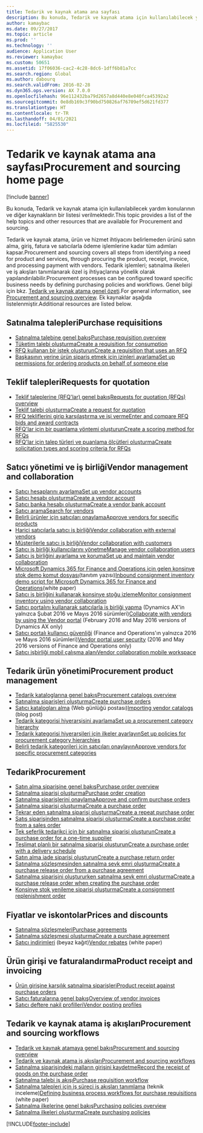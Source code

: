 ```yaml
---
title: Tedarik ve kaynak atama ana sayfası
description: Bu konuda, Tedarik ve kaynak atama için kullanılabilecek yardım konularının ve diğer kaynakların bir listesi verilmektedir.
author: kamaybac
ms.date: 09/27/2017
ms.topic: article
ms.prod: ''
ms.technology: ''
audience: Application User
ms.reviewer: kamaybac
ms.custom: 50651
ms.assetid: 17f06036-cac2-4c28-8dc6-1dff6b81a7cc
ms.search.region: Global
ms.author: dabourq
ms.search.validFrom: 2016-02-28
ms.dyn365.ops.version: AX 7.0.0
ms.openlocfilehash: 96e112432ba79d2657a8d440e8e040fca45392a2
ms.sourcegitcommit: 0e8db169c3f90bd750826af76709ef5d621fd377
ms.translationtype: HT
ms.contentlocale: tr-TR
ms.lasthandoff: 04/01/2021
ms.locfileid: "5825530"
---
```

# <a name="procurement-and-sourcing-home-page"></a><span data-ttu-id="1abe0-103">Tedarik ve kaynak atama ana sayfası</span><span class="sxs-lookup"><span data-stu-id="1abe0-103">Procurement and sourcing home page</span></span>

[!include [banner](../includes/banner.md)]

<span data-ttu-id="1abe0-104">Bu konuda, Tedarik ve kaynak atama için kullanılabilecek yardım konularının ve diğer kaynakların bir listesi verilmektedir.</span><span class="sxs-lookup"><span data-stu-id="1abe0-104">This topic provides a list of the help topics and other resources that are available for Procurement and sourcing.</span></span>

<span data-ttu-id="1abe0-105">Tedarik ve kaynak atama, ürün ve hizmet ihtiyacını belirlemeden ürünü satın alma, giriş, fatura ve satıcılarla ödeme işlemlerine kadar tüm adımları kapsar.</span><span class="sxs-lookup"><span data-stu-id="1abe0-105">Procurement and sourcing covers all steps from identifying a need for product and services, through procuring the product, receipt, invoice, and processing payment with vendors.</span></span> <span data-ttu-id="1abe0-106">Tedarik işlemleri; satınalma ilkeleri ve iş akışları tanımlanarak özel iş ihtiyaçlarına yönelik olarak yapılandırılabilir.</span><span class="sxs-lookup"><span data-stu-id="1abe0-106">Procurement processes can be configured toward specific business needs by defining purchasing policies and workflows.</span></span> <span data-ttu-id="1abe0-107">Genel bilgi için bkz. [Tedarik ve kaynak atama genel özeti](procurement-sourcing-overview.md).</span><span class="sxs-lookup"><span data-stu-id="1abe0-107">For general information, see [Procurement and sourcing overview](procurement-sourcing-overview.md).</span></span> <span data-ttu-id="1abe0-108">Ek kaynaklar aşağıda listelenmiştir.</span><span class="sxs-lookup"><span data-stu-id="1abe0-108">Additional resources are listed below.</span></span>

## <a name="purchase-requisitions"></a><span data-ttu-id="1abe0-109">Satınalma talepleri</span><span class="sxs-lookup"><span data-stu-id="1abe0-109">Purchase requisitions</span></span>
-   [<span data-ttu-id="1abe0-110">Satınalma talebine genel bakış</span><span class="sxs-lookup"><span data-stu-id="1abe0-110">Purchase requisition overview</span></span>](purchase-requisitions-overview.md)
-   [<span data-ttu-id="1abe0-111">Tüketim talebi oluşturma</span><span class="sxs-lookup"><span data-stu-id="1abe0-111">Create a requisition for consumption</span></span>](tasks/create-requisition-consumption.md)
-   [<span data-ttu-id="1abe0-112">RFQ kullanan bir istek oluşturun</span><span class="sxs-lookup"><span data-stu-id="1abe0-112">Create a requisition that uses an RFQ</span></span>](tasks/create-requisition-uses-rfq.md)
-   [<span data-ttu-id="1abe0-113">Başkasının yerine ürün sipariş etmek için izinleri ayarlama</span><span class="sxs-lookup"><span data-stu-id="1abe0-113">Set up permissions for ordering products on behalf of someone else</span></span>](tasks/set-up-permissions-ordering-products.md)

## <a name="requests-for-quotation"></a><span data-ttu-id="1abe0-114">Teklif talepleri</span><span class="sxs-lookup"><span data-stu-id="1abe0-114">Requests for quotation</span></span>
-   [<span data-ttu-id="1abe0-115">Teklif taleplerine (RFQ'lar) genel bakış</span><span class="sxs-lookup"><span data-stu-id="1abe0-115">Requests for quotation (RFQs) overview</span></span>](request-quotations.md)
-   [<span data-ttu-id="1abe0-116">Teklif talebi oluşturma</span><span class="sxs-lookup"><span data-stu-id="1abe0-116">Create a request for quotation</span></span>](tasks/create-request-quotation.md)
-   [<span data-ttu-id="1abe0-117">RFQ tekliflerini girip karşılaştırma ve işi verme</span><span class="sxs-lookup"><span data-stu-id="1abe0-117">Enter and compare RFQ bids and award contracts</span></span>](tasks/enter-compare-rfq-bids-award-contracts.md)
-   [<span data-ttu-id="1abe0-118">RFQ'lar için bir puanlama yöntemi oluşturun</span><span class="sxs-lookup"><span data-stu-id="1abe0-118">Create a scoring method for RFQs</span></span>](tasks/create-scoring-method-rfqs.md)
-   [<span data-ttu-id="1abe0-119">RFQ'lar için talep türleri ve puanlama ölçütleri oluşturma</span><span class="sxs-lookup"><span data-stu-id="1abe0-119">Create solicitation types and scoring criteria for RFQs</span></span>](tasks/create-solicitation-types-scoring-criteria-rfqs.md)

## <a name="vendor-management-and-collaboration"></a><span data-ttu-id="1abe0-120">Satıcı yönetimi ve iş birliği</span><span class="sxs-lookup"><span data-stu-id="1abe0-120">Vendor management and collaboration</span></span>
-   [<span data-ttu-id="1abe0-121">Satıcı hesaplarını ayarlama</span><span class="sxs-lookup"><span data-stu-id="1abe0-121">Set up vendor accounts</span></span>](set-up-vendor-accounts.md)
-   [<span data-ttu-id="1abe0-122">Satıcı hesabı oluşturma</span><span class="sxs-lookup"><span data-stu-id="1abe0-122">Create a vendor account</span></span>](tasks/create-vendor-account.md)
-   [<span data-ttu-id="1abe0-123">Satıcı banka hesabı oluşturma</span><span class="sxs-lookup"><span data-stu-id="1abe0-123">Create a vendor bank account</span></span>](tasks/create-vendor-bank-account.md)
-   [<span data-ttu-id="1abe0-124">Satıcı arama</span><span class="sxs-lookup"><span data-stu-id="1abe0-124">Search for vendors</span></span>](tasks/search-vendors.md)
-   [<span data-ttu-id="1abe0-125">Belirli ürünler için satıcıları onaylama</span><span class="sxs-lookup"><span data-stu-id="1abe0-125">Approve vendors for specific products</span></span>](tasks/approve-vendors-specific-products.md)
-   [<span data-ttu-id="1abe0-126">Harici satıcılarla satıcı iş birliği</span><span class="sxs-lookup"><span data-stu-id="1abe0-126">Vendor collaboration with external vendors</span></span>](vendor-collaboration-work-external-vendors.md)
-   [<span data-ttu-id="1abe0-127">Müşterilerle satıcı iş birliği</span><span class="sxs-lookup"><span data-stu-id="1abe0-127">Vendor collaboration with customers</span></span>](vendor-collaboration-work-customers-dynamics-365-operations.md)
-   [<span data-ttu-id="1abe0-128">Satıcı iş birliği kullanıcılarını yönetme</span><span class="sxs-lookup"><span data-stu-id="1abe0-128">Manage vendor collaboration users</span></span>](manage-vendor-collaboration-users.md)
-   [<span data-ttu-id="1abe0-129">Satıcı iş birliğini ayarlama ve koruma</span><span class="sxs-lookup"><span data-stu-id="1abe0-129">Set up and maintain vendor collaboration</span></span>](set-up-maintain-vendor-collaboration.md)
-   <span data-ttu-id="1abe0-130">[Microsoft Dynamics 365 for Finance and Operations için gelen konsinye stok demo komut dosyası](https://www.microsoft.com/download/details.aspx?id=101945)(tanıtım yazısı)</span><span class="sxs-lookup"><span data-stu-id="1abe0-130">[Inbound consignment inventory demo script for Microsoft Dynamics 365 for Finance and Operations](https://www.microsoft.com/download/details.aspx?id=101945)(white paper)</span></span>
-   [<span data-ttu-id="1abe0-131">Satıcı iş birliğini kullanarak konsinye stoğu izleme</span><span class="sxs-lookup"><span data-stu-id="1abe0-131">Monitor consignment inventory using vendor collaboration</span></span>](../inventory/tasks/monitor-consignment-inventory-vendor-collaboration.md)
-   <span data-ttu-id="1abe0-132">[Satıcı portalını kullanarak satıcılarla iş birliği yapma](collaborate-vendors-vendor-portal.md) (Dynamics AX'in yalnızca Şubat 2016 ve Mayıs 2016 sürümleri)</span><span class="sxs-lookup"><span data-stu-id="1abe0-132">[Collaborate with vendors by using the Vendor portal](collaborate-vendors-vendor-portal.md)  (February 2016 and May 2016 versions of Dynamics AX only)</span></span>
-   <span data-ttu-id="1abe0-133">[Satıcı portalı kullanıcı güvenliği](configure-security-vendor-portal-users.md) (Finance and Operations'ın yalnızca 2016 ve Mayıs 2016 sürümleri)</span><span class="sxs-lookup"><span data-stu-id="1abe0-133">[Vendor portal user security](configure-security-vendor-portal-users.md) (2016 and May 2016 versions of Finance and Operations only)</span></span>
-   [<span data-ttu-id="1abe0-134">Satıcı işbirliği mobil çalışma alanı</span><span class="sxs-lookup"><span data-stu-id="1abe0-134">Vendor collaboration mobile workspace</span></span>](vendor-collaboration-mobile-workspace.md)

## <a name="procurement-product-management"></a><span data-ttu-id="1abe0-135">Tedarik ürün yönetimi</span><span class="sxs-lookup"><span data-stu-id="1abe0-135">Procurement product management</span></span>
-   [<span data-ttu-id="1abe0-136">Tedarik kataloglarına genel bakış</span><span class="sxs-lookup"><span data-stu-id="1abe0-136">Procurement catalogs overview</span></span>](procurement-catalogs.md)
-   [<span data-ttu-id="1abe0-137">Satınalma siparişleri oluşturma</span><span class="sxs-lookup"><span data-stu-id="1abe0-137">Create purchase orders</span></span>](tasks/create-procurement-catalog.md)
-   <span data-ttu-id="1abe0-138">[Satıcı katalogları alma](https://blogs.msdn.microsoft.com/dynamicsaxscm/2016/05/25/vendor-catalogs-in-dynamics-ax/) (Web günlüğü postası)</span><span class="sxs-lookup"><span data-stu-id="1abe0-138">[Importing vendor catalogs](https://blogs.msdn.microsoft.com/dynamicsaxscm/2016/05/25/vendor-catalogs-in-dynamics-ax/) (blog post)</span></span>
-   [<span data-ttu-id="1abe0-139">Tedarik kategorisi hiyerarşisini ayarlama</span><span class="sxs-lookup"><span data-stu-id="1abe0-139">Set up a procurement category hierarchy</span></span>](tasks/set-up-procurement-category-hierarchy.md)
-   [<span data-ttu-id="1abe0-140">Tedarik kategorisi hiyerarşileri için ilkeler ayarlayın</span><span class="sxs-lookup"><span data-stu-id="1abe0-140">Set up policies for procurement category hierarchies</span></span>](tasks/set-up-policies-procurement-category-hierarchies.md)
-   [<span data-ttu-id="1abe0-141">Belirli tedarik kategorileri için satıcıları onaylayın</span><span class="sxs-lookup"><span data-stu-id="1abe0-141">Approve vendors for specific procurement categories</span></span>](tasks/approve-vendors-specific-procurement-categories.md)

## <a name="procurement"></a><span data-ttu-id="1abe0-142">Tedarik</span><span class="sxs-lookup"><span data-stu-id="1abe0-142">Procurement</span></span>
-   [<span data-ttu-id="1abe0-143">Satın alma siparişine genel bakış</span><span class="sxs-lookup"><span data-stu-id="1abe0-143">Purchase order overview</span></span>](purchase-order-overview.md)
-   [<span data-ttu-id="1abe0-144">Satınalma siparişi oluşturma</span><span class="sxs-lookup"><span data-stu-id="1abe0-144">Purchase order creation</span></span>](purchase-order-creation.md)
-   [<span data-ttu-id="1abe0-145">Satınalma siparişlerini onaylama</span><span class="sxs-lookup"><span data-stu-id="1abe0-145">Approve and confirm purchase orders</span></span>](purchase-order-approval-confirmation.md)
-   [<span data-ttu-id="1abe0-146">Satınalma siparişi oluşturma</span><span class="sxs-lookup"><span data-stu-id="1abe0-146">Create a purchase order</span></span>](tasks/create-purchase-order.md)
-   [<span data-ttu-id="1abe0-147">Tekrar eden satınalma siparişi oluşturma</span><span class="sxs-lookup"><span data-stu-id="1abe0-147">Create a repeat purchase order</span></span>](tasks/create-repeat-purchase-order.md)
-   [<span data-ttu-id="1abe0-148">Satış siparişinden satınalma siparişi oluşturma</span><span class="sxs-lookup"><span data-stu-id="1abe0-148">Create a purchase order from a sales order</span></span>](../sales-marketing/tasks/create-purchase-order-sales-order.md)
-   [<span data-ttu-id="1abe0-149">Tek seferlik tedarikçi için bir satınalma siparişi oluşturun</span><span class="sxs-lookup"><span data-stu-id="1abe0-149">Create a purchase order for a one-time supplier</span></span>](tasks/create-purchase-order-one-time-supplier.md)
-   [<span data-ttu-id="1abe0-150">Teslimat planlı bir satınalma siparişi oluşturun</span><span class="sxs-lookup"><span data-stu-id="1abe0-150">Create a purchase order with a delivery schedule</span></span>](tasks/create-purchase-order-delivery-schedule.md)
-   [<span data-ttu-id="1abe0-151">Satın alma iade siparişi oluşturun</span><span class="sxs-lookup"><span data-stu-id="1abe0-151">Create a purchase return order</span></span>](tasks/create-purchase-return-order.md)
-   [<span data-ttu-id="1abe0-152">Satınalma sözleşmesinden satınalma sevk emri oluşturma</span><span class="sxs-lookup"><span data-stu-id="1abe0-152">Create a purchase release order from a purchase agreement</span></span>](tasks/create-purchase-release-order-purchase-agreement.md)
-   [<span data-ttu-id="1abe0-153">Satınalma siparişini oluştururken satınalma sevk emri oluşturma</span><span class="sxs-lookup"><span data-stu-id="1abe0-153">Create a purchase release order when creating the purchase order</span></span>](tasks/create-purchase-release-order-creating-purchase-order.md)
-   [<span data-ttu-id="1abe0-154">Konsinye stok yenileme siparişi oluşturma</span><span class="sxs-lookup"><span data-stu-id="1abe0-154">Create a consignment replenishment order</span></span>](../inventory/tasks/create-consignment-replenishment-order.md)

## <a name="prices-and-discounts"></a><span data-ttu-id="1abe0-155">Fiyatlar ve iskontolar</span><span class="sxs-lookup"><span data-stu-id="1abe0-155">Prices and discounts</span></span>
-   [<span data-ttu-id="1abe0-156">Satınalma sözleşmeleri</span><span class="sxs-lookup"><span data-stu-id="1abe0-156">Purchase agreements</span></span>](purchase-agreements.md)
-   [<span data-ttu-id="1abe0-157">Satınalma sözleşmesi oluşturma</span><span class="sxs-lookup"><span data-stu-id="1abe0-157">Create a purchase agreement</span></span>](tasks/create-purchase-agreement.md)
-   <span data-ttu-id="1abe0-158">[Satıcı indirimleri](https://docs.microsoft.com/dynamics/s-e/) (beyaz kağıt)</span><span class="sxs-lookup"><span data-stu-id="1abe0-158">[Vendor rebates](https://docs.microsoft.com/dynamics/s-e/) (white paper)</span></span>

## <a name="product-receipt-and-invoicing"></a><span data-ttu-id="1abe0-159">Ürün girişi ve faturalandırma</span><span class="sxs-lookup"><span data-stu-id="1abe0-159">Product receipt and invoicing</span></span>
-   [<span data-ttu-id="1abe0-160">Ürün girişine karşılık satınalma siparişleri</span><span class="sxs-lookup"><span data-stu-id="1abe0-160">Product receipt against purchase orders</span></span>](product-receipt-against-purchase-orders.md)
-   [<span data-ttu-id="1abe0-161">Satıcı faturalarına genel bakış</span><span class="sxs-lookup"><span data-stu-id="1abe0-161">Overview of vendor invoices</span></span>](../../financials/accounts-payable/vendor-invoices-overview.md)
-   [<span data-ttu-id="1abe0-162">Satıcı deftere nakil profilleri</span><span class="sxs-lookup"><span data-stu-id="1abe0-162">Vendor posting profiles</span></span>](../../financials/accounts-payable/vendor-posting-profiles.md)

## <a name="procurement-and-sourcing-workflows"></a><span data-ttu-id="1abe0-163">Tedarik ve kaynak atama iş akışları</span><span class="sxs-lookup"><span data-stu-id="1abe0-163">Procurement and sourcing workflows</span></span>
-   [<span data-ttu-id="1abe0-164">Tedarik ve kaynak atamaya genel bakış</span><span class="sxs-lookup"><span data-stu-id="1abe0-164">Procurement and sourcing overview</span></span>](procurement-sourcing-overview.md)
-   [<span data-ttu-id="1abe0-165">Tedarik ve kaynak atama iş akışları</span><span class="sxs-lookup"><span data-stu-id="1abe0-165">Procurement and sourcing workflows</span></span>](procurement-sourcing-workflows.md)
-   [<span data-ttu-id="1abe0-166">Satınalma siparişindeki malların girişini kaydetme</span><span class="sxs-lookup"><span data-stu-id="1abe0-166">Record the receipt of goods on the purchase order</span></span>](tasks/record-receipt-goods-purchase-order.md)
-   [<span data-ttu-id="1abe0-167">Satınalma talebi iş akışı</span><span class="sxs-lookup"><span data-stu-id="1abe0-167">Purchase requisition workflow</span></span>](purchase-requisitions-workflow.md)
-   <span data-ttu-id="1abe0-168">[Satınalma talepleri için iş süreci iş akışları tanımlama](https://www.microsoft.com/download/details.aspx?id=101821) (teknik inceleme)</span><span class="sxs-lookup"><span data-stu-id="1abe0-168">[Defining business process workflows for purchase requisitions](https://www.microsoft.com/download/details.aspx?id=101821) (white paper)</span></span>
-   [<span data-ttu-id="1abe0-169">Satınalma ilkelerine genel bakış</span><span class="sxs-lookup"><span data-stu-id="1abe0-169">Purchasing policies overview</span></span>](purchase-policies.md)
-   [<span data-ttu-id="1abe0-170">Satınalma ilkeleri oluşturma</span><span class="sxs-lookup"><span data-stu-id="1abe0-170">Create purchasing policies</span></span>](tasks/create-purchasing-policies.md)





[!INCLUDE[footer-include](../../includes/footer-banner.md)]